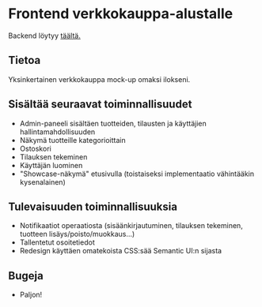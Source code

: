 # Frontend verkkokauppa-alustalle

Backend löytyy [täältä.](https://github.com/hirvoin/ecommerce-backend)

## Tietoa

Yksinkertainen verkkokauppa mock-up omaksi ilokseni.  

## Sisältää seuraavat toiminnallisuudet

- Admin-paneeli sisältäen tuotteiden, tilausten ja käyttäjien hallintamahdollisuuden
- Näkymä tuotteille kategorioittain
- Ostoskori
- Tilauksen tekeminen
- Käyttäjän luominen
- "Showcase-näkymä" etusivulla (toistaiseksi implementaatio vähintääkin kysenalainen)

## Tulevaisuuden toiminnallisuuksia

- Notifikaatiot operaatiosta (sisäänkirjautuminen, tilauksen tekeminen, tuotteen lisäys/poisto/muokkaus...)
- Tallentetut osoitetiedot
- Redesign käyttäen omatekoista CSS:sää Semantic UI:n sijasta

## Bugeja

- Paljon!
